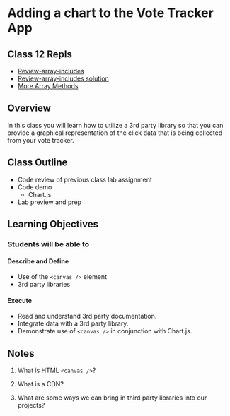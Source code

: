 # Adding a chart to the Vote Tracker App

## Class 12 Repls

- [Review-array-includes](https://replit.com/@rkgallaway/201n21-review-array-includes#index.js)
- [Review-array-includes solution](https://replit.com/@rkgallaway/201n26-class-11-review-solutions#index.js)
- [More Array Methods](https://replit.com/@rkgallaway/201n46-array-methods#index.js)

## Overview

In this class you will learn how to utilize a 3rd party library so that you can provide a graphical representation of the click data that is being collected from your vote tracker.

## Class Outline

- Code review of previous class lab assignment
- Code demo
  - Chart.js
- Lab preview and prep

## Learning Objectives

### Students will be able to

#### Describe and Define

- Use of the `<canvas />` element
- 3rd party libraries

#### Execute

- Read and understand 3rd party documentation.
- Integrate data with a 3rd party library.
- Demonstrate use of `<canvas />` in conjunction with Chart.js.

## Notes

1. What is HTML `<canvas />`?

1. What is a CDN?

1. What are some ways we can bring in third party libraries into our projects?
